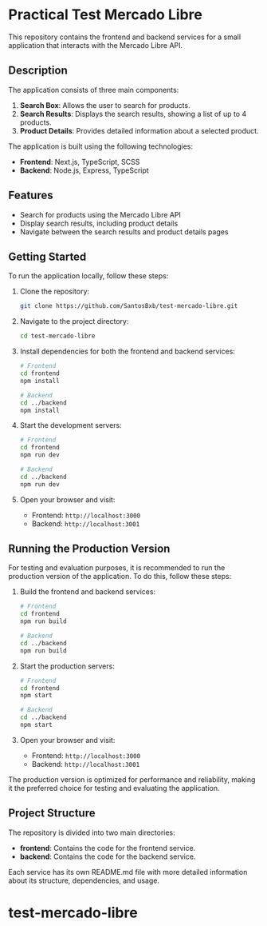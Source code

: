 # Practical Test Mercado Libre

This repository contains the frontend and backend services for a small application that interacts with the Mercado Libre API.

## Description

The application consists of three main components:

1. **Search Box**: Allows the user to search for products.
2. **Search Results**: Displays the search results, showing a list of up to 4 products.
3. **Product Details**: Provides detailed information about a selected product.

The application is built using the following technologies:

- **Frontend**: Next.js, TypeScript, SCSS
- **Backend**: Node.js, Express, TypeScript

## Features

- Search for products using the Mercado Libre API
- Display search results, including product details
- Navigate between the search results and product details pages

## Getting Started

To run the application locally, follow these steps:

1. Clone the repository:

   ```bash
   git clone https://github.com/SantosBxb/test-mercado-libre.git
   ```

2. Navigate to the project directory:

   ```bash
   cd test-mercado-libre
   ```

3. Install dependencies for both the frontend and backend services:

   ```bash
   # Frontend
   cd frontend
   npm install

   # Backend
   cd ../backend
   npm install
   ```

4. Start the development servers:

   ```bash
   # Frontend
   cd frontend
   npm run dev

   # Backend
   cd ../backend
   npm run dev
   ```

5. Open your browser and visit:

   - Frontend: `http://localhost:3000`
   - Backend: `http://localhost:3001`

## Running the Production Version

For testing and evaluation purposes, it is recommended to run the production version of the application. To do this, follow these steps:

1. Build the frontend and backend services:

   ```bash
   # Frontend
   cd frontend
   npm run build

   # Backend
   cd ../backend
   npm run build
   ```

2. Start the production servers:

   ```bash
   # Frontend
   cd frontend
   npm start

   # Backend
   cd ../backend
   npm start
   ```

3. Open your browser and visit:

   - Frontend: `http://localhost:3000`
   - Backend: `http://localhost:3001`

The production version is optimized for performance and reliability, making it the preferred choice for testing and evaluating the application.

## Project Structure

The repository is divided into two main directories:

- **frontend**: Contains the code for the frontend service.
- **backend**: Contains the code for the backend service.

Each service has its own README.md file with more detailed information about its structure, dependencies, and usage.
# test-mercado-libre
